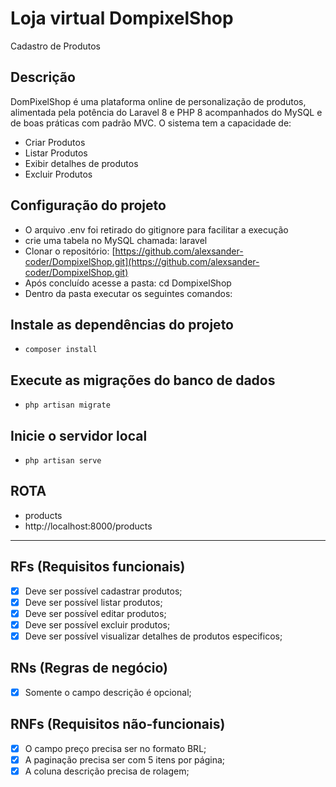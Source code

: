 # Loja virtual DompixelShop

Cadastro de Produtos

## Descrição

DomPixelShop é uma plataforma online de personalização de produtos, alimentada pela potência do Laravel 8 e PHP 8 acompanhados do MySQL e de boas práticas com padrão MVC.
O sistema tem a capacidade de:

- Criar Produtos
- Listar Produtos
- Exibir detalhes de produtos
- Excluir Produtos

## Configuração do projeto

- O arquivo .env foi retirado do gitignore para facilitar a execução
- crie uma tabela no MySQL chamada: laravel
- Clonar o repositório: [https://github.com/alexsander-coder/DompixelShop.git](https://github.com/alexsander-coder/DompixelShop.git)
- Após concluído acesse a pasta: cd DompixelShop
- Dentro da pasta executar os seguintes comandos:

## Instale as dependências do projeto

- `composer install`

## Execute as migrações do banco de dados

- `php artisan migrate`

## Inicie o servidor local

- `php artisan serve`
## ROTA

- products
- http://localhost:8000/products
---
## RFs (Requisitos funcionais)

- [X] Deve ser possível cadastrar produtos;
- [X] Deve ser possível listar produtos;
- [X] Deve ser possível editar produtos;
- [X] Deve ser possível excluir produtos;
- [X] Deve ser possível visualizar detalhes de produtos especificos;

## RNs (Regras de negócio)

- [X] Somente o campo descrição é opcional;

## RNFs (Requisitos não-funcionais)

- [X] O campo preço precisa ser no formato BRL;
- [X] A paginação precisa ser com 5 itens por página;
- [X] A coluna descrição precisa de rolagem;
